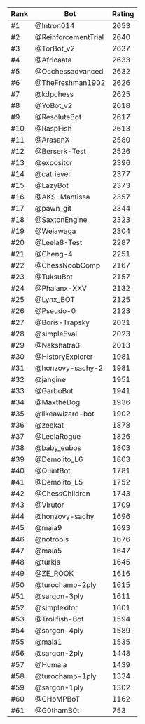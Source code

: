Rank|Bot|Rating
---|---|---
#1|@Intron014|2653
#2|@ReinforcementTrial|2640
#3|@TorBot_v2|2637
#4|@Africaata|2633
#5|@Occhessadvanced|2632
#6|@TheFreshman1902|2626
#7|@kdpchess|2625
#8|@YoBot_v2|2618
#9|@ResoluteBot|2617
#10|@RaspFish|2613
#11|@ArasanX|2580
#12|@Berserk-Test|2526
#13|@expositor|2396
#14|@catriever|2377
#15|@LazyBot|2373
#16|@AKS-Mantissa|2357
#17|@pawn_git|2344
#18|@SaxtonEngine|2323
#19|@Weiawaga|2304
#20|@Leela8-Test|2287
#21|@Cheng-4|2251
#22|@ChessNoobComp|2167
#23|@TuksuBot|2157
#24|@Phalanx-XXV|2132
#25|@Lynx_BOT|2125
#26|@Pseudo-0|2123
#27|@Boris-Trapsky|2031
#28|@simpleEval|2023
#29|@Nakshatra3|2013
#30|@HistoryExplorer|1981
#31|@honzovy-sachy-2|1981
#32|@jangine|1951
#33|@GarboBot|1941
#34|@MaxtheDog|1936
#35|@likeawizard-bot|1902
#36|@zeekat|1878
#37|@LeelaRogue|1826
#38|@baby_eubos|1803
#39|@Demolito_L6|1803
#40|@QuintBot|1781
#41|@Demolito_L5|1752
#42|@ChessChildren|1743
#43|@Virutor|1709
#44|@honzovy-sachy|1696
#45|@maia9|1693
#46|@notropis|1676
#47|@maia5|1647
#48|@turkjs|1645
#49|@ZE_ROOK|1616
#50|@turochamp-2ply|1615
#51|@sargon-3ply|1611
#52|@simplexitor|1601
#53|@Trollfish-Bot|1594
#54|@sargon-4ply|1589
#55|@maia1|1535
#56|@sargon-2ply|1448
#57|@Humaia|1439
#58|@turochamp-1ply|1334
#59|@sargon-1ply|1302
#60|@CHoMPBoT|1162
#61|@G0thamB0t|753
